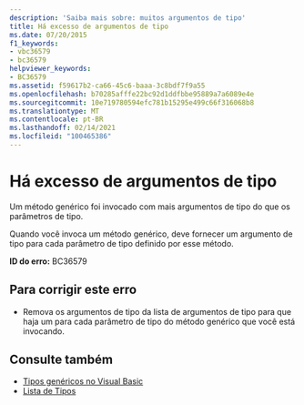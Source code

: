 ```yaml
---
description: 'Saiba mais sobre: muitos argumentos de tipo'
title: Há excesso de argumentos de tipo
ms.date: 07/20/2015
f1_keywords:
- vbc36579
- bc36579
helpviewer_keywords:
- BC36579
ms.assetid: f59617b2-ca66-45c6-baaa-3c8bdf7f9a55
ms.openlocfilehash: b70285afffe22bc92d1ddfbbe95889a7a6089e4e
ms.sourcegitcommit: 10e719780594efc781b15295e499c66f316068b8
ms.translationtype: MT
ms.contentlocale: pt-BR
ms.lasthandoff: 02/14/2021
ms.locfileid: "100465386"
---
```

# <a name="too-many-type-arguments"></a>Há excesso de argumentos de tipo

Um método genérico foi invocado com mais argumentos de tipo do que os parâmetros de tipo.  
  
 Quando você invoca um método genérico, deve fornecer um argumento de tipo para cada parâmetro de tipo definido por esse método.  
  
 **ID do erro:** BC36579  
  
## <a name="to-correct-this-error"></a>Para corrigir este erro  
  
- Remova os argumentos de tipo da lista de argumentos de tipo para que haja um para cada parâmetro de tipo do método genérico que você está invocando.  
  
## <a name="see-also"></a>Consulte também

- [Tipos genéricos no Visual Basic](../programming-guide/language-features/data-types/generic-types.md)
- [Lista de Tipos](../language-reference/statements/type-list.md)
